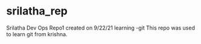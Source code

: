 # srilatha_rep
Srilatha Dev Ops Repo1 created on 9/22/21
learning -git
This repo was used to learn git from krishna.
